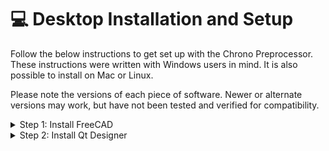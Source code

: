 # 💻 Desktop Installation and Setup

Follow the below instructions to get set up with the Chrono Preprocessor. These instructions were written with Windows users in mind. It is also possible to install on Mac or Linux.

Please note the versions of each piece of software. Newer or alternate versions may work, but have not been tested and verified for compatibility.

<details>

<summary>Step 1: Install FreeCAD</summary>

Install the latest version of FreeCAD. The download is available for free:

[https://www.freecadweb.org/downloads.php](https://www.freecadweb.org/downloads.php)

</details>

<details>

<summary>Step 2: Install Qt Designer</summary>

Qt Designer normally ships as a part of Qt Creator. This is Qt's official editor and lets you do a lot more than just graphically design user interfaces. It is a full-fledged and very powerful C++ IDE. This power comes at a price however: The download for Qt Creator is gigabytes in size. You can download the full [Qt Creator suite](https://www.qt.io/product/development-tools). Otherwise, you can find alternative sites which provide installations with only Qt Designer. One such option is below:

[https://build-system.fman.io/qt-designer-download](https://build-system.fman.io/qt-designer-download)

</details>

